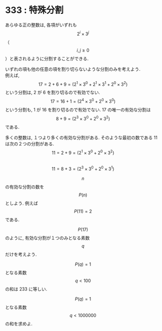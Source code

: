 # 333 : 特殊分割

あらゆる正の整数は, 各項がいずれも$$2^i \times 3^j$$（$$i,j \geq 0$$）と表されるように分割することができる.

いずれの項も他の任意の項を割り切らないような分割のみを考えよう.\
例えば, $$17 = 2 + 6 + 9 = (2^1 \times 3^0 + 2^1 \times 3^1 + 2^0 \times 3^2)$$という分割は, 2 が 6 を割り切るので有効でない. $$17 = 16 + 1 = (2^4 \times 3^0 + 2^0 \times  3^0)$$という分割も, 1 が 16 を割り切るので有効でない. 17 の唯一の有効な分割は$$8 + 9 = (2^3 \times 3^0 + 2^0 \times 3^2)$$である.

多くの整数は, １つより多くの有効な分割がある. そのような最初の数である 11 は次の２つの分割がある.\
$$11 = 2 + 9 = (2^1 \times 3^0 + 2^0 \times 3^2)$$\
$$11 = 8 + 3 = (2^3 \times 3^0 + 2^0 \times 3^1)$$

$$n$$の有効な分割の数を$$P(n)$$としよう. 例えば$$P(11)=2$$である.

$$P(17)$$のように, 有効な分割が１つのみとなる素数$$q$$だけを考えよう.

$$P(q)=1$$となる素数$$q<100$$の和は 233 に等しい.

$$P(q)=1$$となる素数$$q<1000000$$の和を求めよ.
